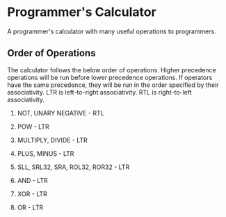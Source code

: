 # Programmer's Calculator

A programmer's calculator with many useful operations to programmers.

## Order of Operations

The calculator follows the below order of operations. Higher precedence operations will be run before lower precedence operations. If operators have the same precedence, they will be run in the order specified by their associativity. LTR is left-to-right associativity. RTL is right-to-left associativity.

1. NOT, UNARY NEGATIVE - RTL

2. POW - LTR

3. MULTIPLY, DIVIDE - LTR

4. PLUS, MINUS - LTR

5. SLL, SRL32, SRA, ROL32, ROR32 - LTR

6. AND - LTR

7. XOR - LTR

8. OR - LTR
